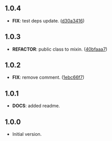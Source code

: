 ## 1.0.4

 - **FIX**: test deps update. ([d30a3416](https://github.com/Albertbol/flutter-packages-monorepo/commit/d30a3416774b76d0cda32d09f77852deb72aa2eb))

## 1.0.3

 - **REFACTOR**: public class to mixin. ([40bfaaa7](https://github.com/Albertbol/flutter-packages-monorepo/commit/40bfaaa7b59813c1fbb96c8692624244eb3de968))

## 1.0.2

 - **FIX**: remove comment. ([1ebc66f7](https://github.com/Albertbol/flutter-packages-monorepo/commit/1ebc66f7d99681a3eee0ab5828eb7171193105c0))

## 1.0.1

 - **DOCS**: added readme.

## 1.0.0

- Initial version.
